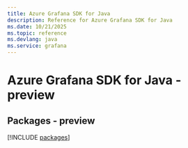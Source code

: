 ```yaml
---
title: Azure Grafana SDK for Java
description: Reference for Azure Grafana SDK for Java
ms.date: 10/21/2025
ms.topic: reference
ms.devlang: java
ms.service: grafana
---
```

# Azure Grafana SDK for Java - preview
## Packages - preview
[!INCLUDE [packages](grafana-index.md)]